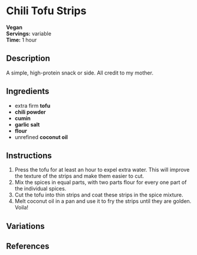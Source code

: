 # Chili Tofu Strips

**Vegan**  
**Servings:** variable  
**Time:** 1 hour

## Description

A simple, high-protein snack or side. All credit to my mother.

## Ingredients

- extra firm **tofu**
- **chili powder**
- **cumin**
- **garlic salt**
- **flour**
- unrefined **coconut oil**

## Instructions

1. Press the tofu for at least an hour to expel extra water. This will improve the texture of the strips and make them easier to cut.
2. Mix the spices in equal parts, with two parts flour for every one part of the individual spices.
3. Cut the tofu into thin strips and coat these strips in the spice mixture.
4. Melt coconut oil in a pan and use it to fry the strips until they are golden. Voila!

## Variations

## References